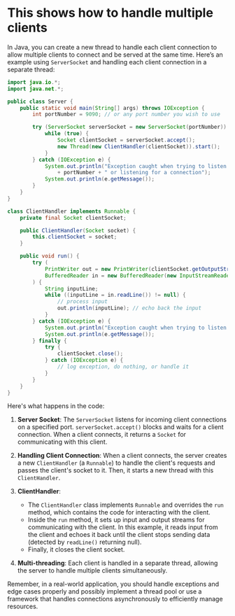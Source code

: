 # This shows how to handle multiple clients

In Java, you can create a new thread to handle each client connection to allow multiple clients to connect and be served at the same time. Here’s an example using `ServerSocket` and handling each client connection in a separate thread:

```java
import java.io.*;
import java.net.*;

public class Server {
    public static void main(String[] args) throws IOException {
        int portNumber = 9090; // or any port number you wish to use

        try (ServerSocket serverSocket = new ServerSocket(portNumber)) {
            while (true) {
                Socket clientSocket = serverSocket.accept();
                new Thread(new ClientHandler(clientSocket)).start();
            }
        } catch (IOException e) {
            System.out.println("Exception caught when trying to listen on port "
                + portNumber + " or listening for a connection");
            System.out.println(e.getMessage());
        }
    }
}

class ClientHandler implements Runnable {
    private final Socket clientSocket;

    public ClientHandler(Socket socket) {
        this.clientSocket = socket;
    }

    public void run() {
        try (
            PrintWriter out = new PrintWriter(clientSocket.getOutputStream(), true);
            BufferedReader in = new BufferedReader(new InputStreamReader(clientSocket.getInputStream()));
        ) {
            String inputLine;
            while ((inputLine = in.readLine()) != null) {
                // process input
                out.println(inputLine); // echo back the input
            }
        } catch (IOException e) {
            System.out.println("Exception caught when trying to listen on port or listening for a connection");
            System.out.println(e.getMessage());
        } finally {
            try {
                clientSocket.close();
            } catch (IOException e) {
                // log exception, do nothing, or handle it
            }
        }
    }
}
```

Here's what happens in the code:

1. **Server Socket**: The `ServerSocket` listens for incoming client connections on a specified port. `serverSocket.accept()` blocks and waits for a client connection. When a client connects, it returns a `Socket` for communicating with this client.

2. **Handling Client Connection**: When a client connects, the server creates a new `ClientHandler` (a `Runnable`) to handle the client's requests and passes the client's socket to it. Then, it starts a new thread with this `ClientHandler`.

3. **ClientHandler**:
    - The `ClientHandler` class implements `Runnable` and overrides the `run` method, which contains the code for interacting with the client.
    - Inside the `run` method, it sets up input and output streams for communicating with the client. In this example, it reads input from the client and echoes it back until the client stops sending data (detected by `readLine()` returning null).
    - Finally, it closes the client socket.

4. **Multi-threading**: Each client is handled in a separate thread, allowing the server to handle multiple clients simultaneously.

Remember, in a real-world application, you should handle exceptions and edge cases properly and possibly implement a thread pool or use a framework that handles connections asynchronously to efficiently manage resources.
